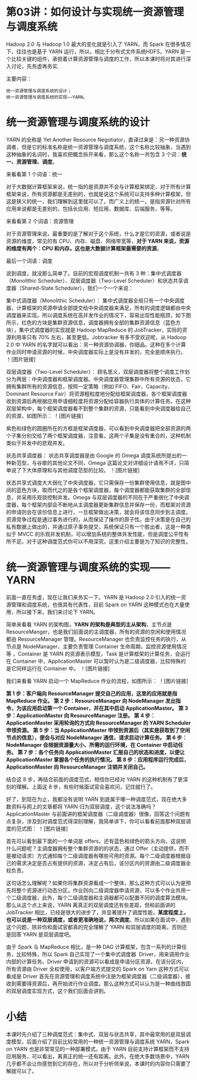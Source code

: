 # 第03讲：如何设计与实现统一资源管理与调度系统

Hadoop 2.0 与 Hadoop 1.0 最大的变化就是引入了 YARN，而 Spark 在很多情况下，往往也是基于 YARN 运行，所以，相比于分布式文件系统HDFS，YARN 是一个比较关键的组件，承担着计算资源管理与调度的工作，所以本课时将对其进行深入讨论，先务虚再务实.

主要内容：

    统一资源管理与调度系统的设计；
    统一资源管理与调度系统的实现——YARN。

# 统一资源管理与调度系统的设计

YARN 的全称是 Yet Another Resource Negotiator，直译过来是：另一种资源协调者，但是它的标准名称是统一资源管理与调度系统，这个名称比较抽象，当遇到这种抽象的名词时，我喜欢把概念拆开来看，那么这个名称一共包含 3 个词：**统一、资源管理、调度**。

来看看第 1 个词语：统一

对于大数据计算框架来说，统一指的是资源并不会与计算框架绑定，对于所有计算框架来说，所有资源都是无差别的，也就是说这个系统可以支持多种计算框架，但这是狭义的统一，我们理解到这里就可以了。而广义上的统一，是指资源针对所有应用来说都是无差别的，包括长应用、短应用、数据库、后端服务，等等。

来看看第 2 个词语：资源管理

对于资源管理来说，最重要的是了解对于这个系统，什么才是它的资源，或者说是资源的维度，常见的有 CPU、内存、磁盘、网络带宽等，**对于 YARN 来说，资源的维度有两个：CPU 和内存。这也是大数据计算框架最需要的资源**。

最后一个词语：调度

说到调度，就没那么简单了。目前的宏观调度机制一共有 3 种：集中式调度器（Monolithic Scheduler）、双层调度器（Two-Level Scheduler）和状态共享调度器（Shared-State Scheduler），我们一个一个来说：

集中式调度器（Monolithic Scheduler）：
集中式调度器全局只有一个中央调度器，计算框架的资源申请全部提交给中央调度器来满足，所有的调度逻辑都由中央调度器来实现。所以调度系统在高并发作业的情况下，容易出现性能瓶颈，如下图所示，红色的方块是集群资源信息，调度器拥有全部的集群资源信息（蓝色方块），集中式调度器的实现就是 Hadoop MapReduce 的 JobTracker，实际的资源利用率只有 70% 左右，甚至更低。Jobtracker 有多不受欢迎呢，从 Hadoop 2.0 中 YARN 的名字就可以看出：另一种资源协调器，你细品。这种在多个计算作业同时申请资源的时候，中央调度器实际上是没有并发的，完全是顺序执行。
！[图片链接]

双层调度器（Two-Level Scheduler）：
顾名思义，双层调度器将整个调度工作划分为两层：中央调度器和框架调度器。中央调度器管理集群中所有资源的状态，它拥有集群所有的资源信息，按照一定策略（例如 FIFO、Fair、Capacity、Dominant Resource Fair）将资源粗粒度地分配给框架调度器，各个框架调度器收到资源后再根据应用申请细粒度将资源分配给容器执行具体的计算任务。在这种双层架构中，每个框架调度器看不到整个集群的资源，只能看到中央调度器给自己的资源，如图所示：
！[图片链接]

紫色和绿色的圆圈所在的方框是框架调度器，可以看到中央调度器把全部资源的两个子集分别交给了两个框架调度器，注意看，这两个子集是没有重合的，这种机制类似于并发中的悲观并发。

状态共享调度器：
状态共享调度器是由 Google 的 Omega 调度系统所提出的一种新范型，与谷歌的其他论文不同，Omega 这篇论文对详细设计语焉不详，只简单说了下大体原理和与其他调度范型的比较。
！[图片链接]

状态共享式调度大大弱化了中央调度器，它只需保存一份集群使用信息，就是图中间的蓝色方块，取而代之的是各个框架调度器，每个调度器都能获取集群的全部信息，并采用乐观锁控制并发。Omega 与双层调度器的不同在于严重弱化了中央调度器，每个框架内部会不断地从主调度器更新集群信息并保存一份，而框架对资源的申请则会在该份信息上进行，一旦框架做出决策，就会将该信息同步到主调度。资源竞争过程是通过事务进行的，从而保证了操作的原子性。由于决策是在自己的私有数据上做出的，并通过原子事务提交，系统保证只有一个胜出者，这是一种类似于 MVCC 的乐观并发机制，可以增加系统的整体并发性能，但是调度公平性有所不足。对于这种调度范式你可以不用深究，这里介绍主要是为了知识的完整性。

# 统一资源管理与调度系统的实现——YARN

前面一直在务虚，现在让我们来务实一下。YARN 是 Hadoop 2.0 引入的统一资源管理和调度系统，也很具有代表性，目前 Spark on YARN 这种模式也在大量使用，所以接下来，我们来讨论下 YARN。

简单来看看 YARN 的架构图，**YARN 的架构是典型的主从架构**，主节点是 ResourceManger，也是我们前面说的主调度器，所有的资源的空闲和使用情况都由 ResourceManager 管理。ResourceManager 也负责监控任务的执行，从节点是 NodeManager，主要负责管理 Container 生命周期，监控资源使用情况等 ，Container 是 YARN 的资源表示模型，Task 是计算框架的计算任务，会运行在 Container 中，ApplicationMaster 可以暂时认为是二级调度器，比较特殊的是它同样运行在 Container 中。
！[图片链接]

我们来看看 YARN 启动一个 MapReduce 作业的流程，如图所示：
！[图片链接]

**第 1 步：客户端向 ResourceManager 提交自己的应用，这里的应用就是指 MapReduce 作业。
第 2 步：ResourceManager 向 NodeManager 发出指令，为该应用启动第一个 Container，并在其中启动 ApplicationMaster。
第 3 步：ApplicationMaster 向 ResourceManager 注册。
第 4 步：ApplicationMaster 采用轮询的方式向 ResourceManager 的 YARN Scheduler 申领资源。
第 5 步：当 ApplicationMaster 申领到资源后（其实是获取到了空闲节点的信息），便会与对应 NodeManager 通信，请求启动计算任务。
第 6 步：NodeManager 会根据资源量大小、所需的运行环境，在 Container 中启动任务。
第 7 步：各个任务向 ApplicationMaster 汇报自己的状态和进度，以便让 ApplicationMaster 掌握各个任务的执行情况。
第 8 步：应用程序运行完成后，ApplicationMaster 向 ResourceManager 注销并关闭自己。**

结合这 8 步，再结合前面的调度范式，相信你已经对 YARN 的这种机制有了更深刻的理解。上面这 8 步，有些时候面试官会喜欢问，记住就行了。

好了，到现在为止，我都没有说明 YARN 到底属于哪一种调度范式，现在绝大多数资料与网上的文章都将 YARN 归为双层调度，这个说法准确吗？ApplicationMaster 与前面讲的框架调度器（二级调度器）很像，回答这个问题有点复杂，涉及到对调度范式得深刻理解，我简单讲下，你可以看看前面那种双层调度的范式图：
！[图片链接]

首先可以看到最下面的一个单词是 offers，还有蓝色和绿色的箭头方向，这说明什么问题呢？主调度器拥有整个集群资源的的状态，通过 Offer（主动提供，而不是被动请求）方式通知每个二级调度器有哪些可用的资源。每个二级调度器根据自己的需求决定是否占有提供的资源，决定占有后，该分区内的资源由二级调度器全权负责。

这句话怎么理解呢？如果你将集群资源看成一个整体，那么这种方式可以认为是预先将整个资源进行动态分区。作业则向二级调度器申请资源，可以多个作业共用一个二级调度器，此外，每个二级调度器和主调器都可以配置不同的调度算法模块。那么从这个点上来说，YARN 离真正的双层调度还有些差距，但和前面讲的 JobTracker 相比，已经是很大的进步了，并显著提升了调度性能，**某度程度上，也可以说是一种双层调度，或者更准确地说，两次调度**。所以如果在面试中，遇到这个问题，除非你和面试官都真的完全理解了 YARN 和双层调度的距离，否则还是回答 YARN 是双层调度吧。

由于 Spark 与 MapReduce 相比，是一种 DAG 计算框架，包含一系列的计算任务，比较特殊，所以 Spark 自己实现了一个集中式调度器  Driver，用来调用作业内部的计算任务。Driver 申请到的资源可以看成是申请分区资源，在该分区内，所有资源由 Driver 全权使用，以客户端方式提交的 Spark on Yarn 这种方式可以看成是 Driver 首先在资源管理和调度系统中注册为框架调度器（二级调度器），接收到需要得资源后，再开始进行作业调度。那么这种方式可以认为是一种曲线救国的双层调度实现方式，这个我们后面会讲到。

# 小结

本课时先介绍了三种调度范式：集中式、双层与状态共享，其中最常用的是双层调度模型，后面介绍了目前比较常用的一种统一资源管理与调度系统 YARN，Spark on YARN 也是非常常见的一种部署模式。由于 YARN 目前支持计算框架而不支持应用服务，可以看出，离真正的统一还有距离。此外，在绝大多数场景中，YARN 几乎都不会让你感觉到它的存在，所以对于分析师来说，本课时的内容你只需要了解就可以了。
